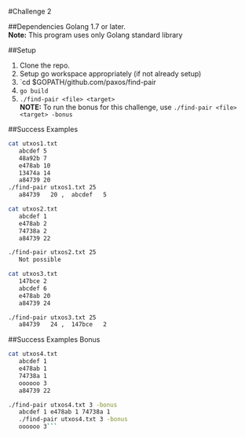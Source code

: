 #Challenge 2

##Dependencies
Golang 1.7 or later.<br />
**Note:** This program uses only Golang standard library

##Setup
1. Clone the repo.
2. Setup go workspace appropriately (if not already setup)
3. `cd $GOPATH/github.com/paxos/find-pair
4. `go build`
5. `./find-pair <file> <target>`<br/>
**NOTE:** To run the bonus for this challenge, use `./find-pair <file> <target> -bonus`

##Success Examples
```bash
cat utxos1.txt
   abcdef 5
   48a92b 7
   e478ab 10
   13474a 14
   a84739 20
./find-pair utxos1.txt 25
   a84739   20 ,  abcdef   5

cat utxos2.txt
   abcdef 1
   e478ab 2
   74738a 2
   a84739 22

./find-pair utxos2.txt 25
   Not possible

cat utxos3.txt
   147bce 2
   abcdef 6
   e478ab 20
   a84739 24

./find-pair utxos3.txt 25
   a84739   24 ,  147bce   2
```

##Success Examples Bonus
```bash
cat utxos4.txt
   abcdef 1
   e478ab 1
   74738a 1
   oooooo 3
   a84739 22

./find-pair utxos4.txt 3 -bonus
   abcdef 1 e478ab 1 74738a 1
   ./find-pair utxos4.txt 3 -bonus
   oooooo 3```